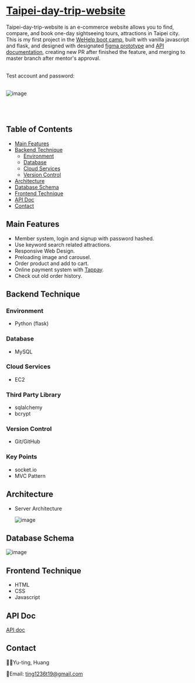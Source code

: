 # [Taipei-day-trip-website](http://13.208.55.153:3000/)

Taipei-day-trip-website is an e-commerce website allows you to find, compare, and book one-day sightseeing tours, attractions in Taipei city.
<br/>
This is my first project in the [WeHelp boot camp](https://training.pada-x.com/wehelp/), built with vanilla javascript and flask, and designed with designated [figma prototype](https://www.figma.com/file/CeFwqBSbNWZbWz2ih4YS6z) and [API documentation](https://app.swaggerhub.com/apis-docs/padax/taipei-trip/1.0.0), creating new PR after finished the feature, and merging to master branch after mentor's approval.
<br/>

<br/>
Test account and password:
<br/>
<br/>

![image](https://github.com/jenniehuang/taipei-day-trip-website/blob/develop/demo0.gif?raw=true)

<br/>
<br/>

## Table of Contents

- [Main Features](#main-features)
- [Backend Technique](#backend-technique)
  - [Environment](#environment)
  - [Database](#database)
  - [Cloud Services](#cloud-services)
  - [Version Control](#version-control)
- [Architecture](#architecture)
- [Database Schema](#database-schema)
- [Frontend Technique](#frontend-technique)
- [API Doc](#api-doc)
- [Contact](#contact)

## Main Features

- Member system, login and signup with password hashed.
- Use keyword search related attractions.
- Responsive Web Design.
- Preloading image and carousel.
- Order product and add to cart.
- Online payment system with [Tappay](https://github.com/TapPay).
- Check out old order history.

## Backend Technique

### Environment

- Python (flask)

### Database

- MySQL

### Cloud Services

- EC2

### Third Party Library

- sqlalchemy
- bcrypt

### Version Control

- Git/GitHub

### Key Points

- socket.io
- MVC Pattern

## Architecture

- Server Architecture

  ![image](https://github.com/jenniehuang/taipei-day-trip-website/blob/main/taipei-day-trip%20archi.png?raw=true)

## Database Schema

![image](https://github.com/jenniehuang/taipei-day-trip-website/blob/main/TaipeiDayTripWebsite.png?raw=true)

## Frontend Technique

- HTML
- CSS
- Javascript

## API Doc

[API doc](https://app.swaggerhub.com/apis-docs/padax/taipei-trip/1.0.0)

## Contact

👩‍💻Yu-ting, Huang
<br/>

📧Email: ting1236t19@gmail.com
